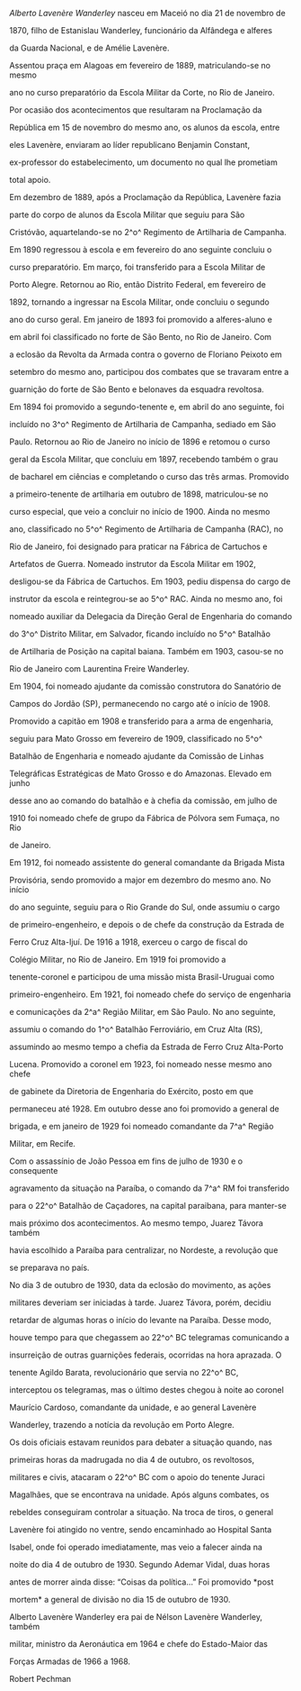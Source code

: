 

*Alberto Lavenère Wanderley* nasceu em Maceió no dia 21 de novembro de

1870, filho de Estanislau Wanderley, funcionário da Alfândega e alferes

da Guarda Nacional, e de Amélie Lavenère.



Assentou praça em Alagoas em fevereiro de 1889, matriculando-se no mesmo

ano no curso preparatório da Escola Militar da Corte, no Rio de Janeiro.

Por ocasião dos acontecimentos que resultaram na Proclamação da

República em 15 de novembro do mesmo ano, os alunos da escola, entre

eles Lavenère, enviaram ao líder republicano Benjamin Constant,

ex-professor do estabelecimento, um documento no qual lhe prometiam

total apoio.



Em dezembro de 1889, após a Proclamação da República, Lavenère fazia

parte do corpo de alunos da Escola Militar que seguiu para São

Cristóvão, aquartelando-se no 2^o^ Regimento de Artilharia de Campanha.

Em 1890 regressou à escola e em fevereiro do ano seguinte concluiu o

curso preparatório. Em março, foi transferido para a Escola Militar de

Porto Alegre. Retornou ao Rio, então Distrito Federal, em fevereiro de

1892, tornando a ingressar na Escola Militar, onde concluiu o segundo

ano do curso geral. Em janeiro de 1893 foi promovido a alferes-aluno e

em abril foi classificado no forte de São Bento, no Rio de Janeiro. Com

a eclosão da Revolta da Armada contra o governo de Floriano Peixoto em

setembro do mesmo ano, participou dos combates que se travaram entre a

guarnição do forte de São Bento e belonaves da esquadra revoltosa.



Em 1894 foi promovido a segundo-tenente e, em abril do ano seguinte, foi

incluído no 3^o^ Regimento de Artilharia de Campanha, sediado em São

Paulo. Retornou ao Rio de Janeiro no início de 1896 e retomou o curso

geral da Escola Militar, que concluiu em 1897, recebendo também o grau

de bacharel em ciências e completando o curso das três armas. Promovido

a primeiro-tenente de artilharia em outubro de 1898, matriculou-se no

curso especial, que veio a concluir no início de 1900. Ainda no mesmo

ano, classificado no 5^o^ Regimento de Artilharia de Campanha (RAC), no

Rio de Janeiro, foi designado para praticar na Fábrica de Cartuchos e

Artefatos de Guerra. Nomeado instrutor da Escola Militar em 1902,

desligou-se da Fábrica de Cartuchos. Em 1903, pediu dispensa do cargo de

instrutor da escola e reintegrou-se ao 5^o^ RAC. Ainda no mesmo ano, foi

nomeado auxiliar da Delegacia da Direção Geral de Engenharia do comando

do 3^o^ Distrito Militar, em Salvador, ficando incluído no 5^o^ Batalhão

de Artilharia de Posição na capital baiana. Também em 1903, casou-se no

Rio de Janeiro com Laurentina Freire Wanderley.



Em 1904, foi nomeado ajudante da comissão construtora do Sanatório de

Campos do Jordão (SP), permanecendo no cargo até o início de 1908.

Promovido a capitão em 1908 e transferido para a arma de engenharia,

seguiu para Mato Grosso em fevereiro de 1909, classificado no 5^o^

Batalhão de Engenharia e nomeado ajudante da Comissão de Linhas

Telegráficas Estratégicas de Mato Grosso e do Amazonas. Elevado em junho

desse ano ao comando do batalhão e à chefia da comissão, em julho de

1910 foi nomeado chefe de grupo da Fábrica de Pólvora sem Fumaça, no Rio

de Janeiro.



Em 1912, foi nomeado assistente do general comandante da Brigada Mista

Provisória, sendo promovido a major em dezembro do mesmo ano. No início

do ano seguinte, seguiu para o Rio Grande do Sul, onde assumiu o cargo

de primeiro-engenheiro, e depois o de chefe da construção da Estrada de

Ferro Cruz Alta-Ijuí. De 1916 a 1918, exerceu o cargo de fiscal do

Colégio Militar, no Rio de Janeiro. Em 1919 foi promovido a

tenente-coronel e participou de uma missão mista Brasil-Uruguai como

primeiro-engenheiro. Em 1921, foi nomeado chefe do serviço de engenharia

e comunicações da 2^a^ Região Militar, em São Paulo. No ano seguinte,

assumiu o comando do 1^o^ Batalhão Ferroviário, em Cruz Alta (RS),

assumindo ao mesmo tempo a chefia da Estrada de Ferro Cruz Alta-Porto

Lucena. Promovido a coronel em 1923, foi nomeado nesse mesmo ano chefe

de gabinete da Diretoria de Engenharia do Exército, posto em que

permaneceu até 1928. Em outubro desse ano foi promovido a general de

brigada, e em janeiro de 1929 foi nomeado comandante da 7^a^ Região

Militar, em Recife.



Com o assassínio de João Pessoa em fins de julho de 1930 e o consequente

agravamento da situação na Paraíba, o comando da 7^a^ RM foi transferido

para o 22^o^ Batalhão de Caçadores, na capital paraibana, para manter-se

mais próximo dos acontecimentos. Ao mesmo tempo, Juarez Távora também

havia escolhido a Paraíba para centralizar, no Nordeste, a revolução que

se preparava no país.



No dia 3 de outubro de 1930, data da eclosão do movimento, as ações

militares deveriam ser iniciadas à tarde. Juarez Távora, porém, decidiu

retardar de algumas horas o início do levante na Paraíba. Desse modo,

houve tempo para que chegassem ao 22^o^ BC telegramas comunicando a

insurreição de outras guarnições federais, ocorridas na hora aprazada. O

tenente Agildo Barata, revolucionário que servia no 22^o^ BC,

interceptou os telegramas, mas o último destes chegou à noite ao coronel

Maurício Cardoso, comandante da unidade, e ao general Lavenère

Wanderley, trazendo a notícia da revolução em Porto Alegre.



Os dois oficiais estavam reunidos para debater a situação quando, nas

primeiras horas da madrugada no dia 4 de outubro, os revoltosos,

militares e civis, atacaram o 22^o^ BC com o apoio do tenente Juraci

Magalhães, que se encontrava na unidade. Após alguns combates, os

rebeldes conseguiram controlar a situação. Na troca de tiros, o general

Lavenère foi atingido no ventre, sendo encaminhado ao Hospital Santa

Isabel, onde foi operado imediatamente, mas veio a falecer ainda na

noite do dia 4 de outubro de 1930. Segundo Ademar Vidal, duas horas

antes de morrer ainda disse: “Coisas da política...” Foi promovido *post

mortem* a general de divisão no dia 15 de outubro de 1930.



Alberto Lavenère Wanderley era pai de Nélson Lavenère Wanderley, também

militar, ministro da Aeronáutica em 1964 e chefe do Estado-Maior das

Forças Armadas de 1966 a 1968.



Robert Pechman



